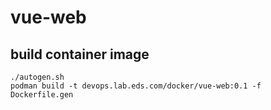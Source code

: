 # vue-web

## build container image

```
./autogen.sh
podman build -t devops.lab.eds.com/docker/vue-web:0.1 -f Dockerfile.gen
```
